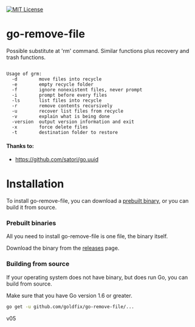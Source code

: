 [![MIT License](https://img.shields.io/badge/license-MIT-blue.svg)](https://github.com/goldfix/go-remove-file/blob/master/LICENSE)

# go-remove-file
Possible substitute at 'rm' command. Similar functions plus recovery and trash functions.

<pre><code>
Usage of grm:
  -d        move files into recycle
  -e        empty recycle folder
  -f        ignore nonexistent files, never prompt
  -i        prompt before every files
  -ls       list files into recycle
  -r        remove contents recursively
  -u        recover list files from recycle
  -v        explain what is being done
  -version  output version information and exit
  -x        force delete files
  -t 		destination folder to restore
</code></pre>

#### Thanks to:
* https://github.com/satori/go.uuid

# Installation

To install go-remove-file, you can download a [prebuilt binary](https://github.com/goldfix/go-remove-file/releases), or you can build it from source.

### Prebuilt binaries

All you need to install go-remove-file is one file, the binary itself.

Download the binary from the [releases](https://github.com/goldfix/go-remove-file/releases) page.

### Building from source

If your operating system does not have binary, but does run Go, you can build from source.

Make sure that you have Go version 1.6 or greater.

```sh
go get -u github.com/goldfix/go-remove-file/...
```

v05
